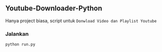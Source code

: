 ## Youtube-Downloader-Python
Hanya project biasa, script untuk `Donwload Video dan Playlist Youtube`

### Jalankan
```bash
python run.py
```
